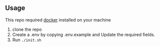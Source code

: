 

## Usage
 This repo required [docker](https://www.docker.com/) installed on your machine

1. clone the repo
2. Create a .env by copying .env.example and Update the required fields.
3. Run `./init.sh`

